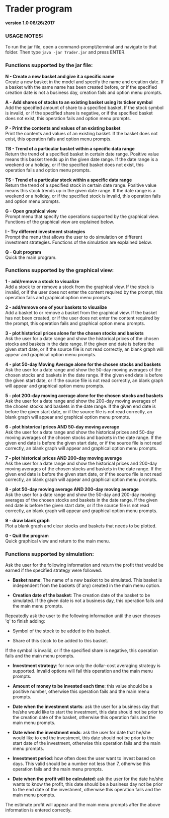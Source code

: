 # Trader program  
**version 1.0 06/26/2017**

### USAGE NOTES:  

To run the jar file, open a command-prompt/terminal and navigate to that folder. Then type `java -jar Trader.jar` and press ENTER.


### Functions supported by the jar file:

**N  - Create a new basket and give it a specific name**  
Create a new basket in the model and specify the name and creation date. If a basket with the same name has been created before, or if the specified creation date is not a business day, creation fails and option menu prompts.


**A  - Add shares of stocks to an existing basket using its ticker symbol**  
Add the specified amount of share to a specified basket. If the stock symbol is invalid, or if the specified share is negative, or if the specified basket does not exist, this operation fails and option menu prompts.


**P  - Print the contents and values of an existing basket**  
Print the contents and values of an existing basket. If the basket does not exist, this operation fails and option menu prompts.


**TB - Trend of a particular basket within a specific data range**  
Return the trend of a specified basket in certain date range. Positive value means this basket trends up in the given date range. If the date range is a weekend or a holiday, or if the specified basket does not exist, this operation fails and option menu prompts.


**TS - Trend of a particular stock within a specific data range**  
Return the trend of a specified stock in certain date range. Positive value means this stock trends up in the given date range. If the date range is a weekend or a holiday, or if the specified stock is invalid, this operation fails and option menu prompts.


**G  - Open graphical view**  
Prompt menu that specify the operations supported by the graphical view. Functions of the graphical view are explained below.


**I - Try different investment strategies**  
Prompt the menu that allows the user to do simulation on different investment strategies. Functions of the simulation are explained below.


**Q  - Quit program**  
Quick the main program.


### Functions supported by the graphical view:

**1 - add/remove a stock to visualize**  
Add a stock to or remove a stock from the graphical view. If the stock is invalid, or if the user does not enter the content required by the prompt, this operation fails and graphical option menu prompts.

**2 - add/remove one of your baskets to visualize**  
Add a basket to or remove a basket from the graphical view. If the basket has not been created, or if the user does not enter the content required by the prompt, this operation fails and graphical option menu prompts.

**3 - plot historical prices alone for the chosen stocks and baskets**  
Ask the user for a date range and show the historical prices of the chosen stocks and baskets in the date range. If the given end date is before the given start date, or if the source file is not read correctly, an blank graph will appear and graphical option menu prompts.

**4 - plot 50-day Moving Average alone for the chosen stocks and baskets**  
Ask the user for a date range and show the 50-day moving averages of the chosen stocks and baskets in the date range. If the given end date is before the given start date, or if the source file is not read correctly, an blank graph will appear and graphical option menu prompts.

**5 - plot 200-day moving average alone for the chosen stocks and baskets**  
Ask the user for a date range and show the 200-day moving averages of the chosen stocks and baskets in the date range. If the given end date is before the given start date, or if the source file is not read correctly, an blank graph will appear and graphical option menu prompts.

**6 - plot historical prices AND 50-day moving average**  
Ask the user for a date range and show the historical prices and 50-day moving averages of the chosen stocks and baskets in the date range. If the given end date is before the given start date, or if the source file is not read correctly, an blank graph will appear and graphical option menu prompts.

**7 - plot historical prices AND 200-day moving average**  
Ask the user for a date range and show the historical prices and 200-day moving averages of the chosen stocks and baskets in the date range. If the given end date is before the given start date, or if the source file is not read correctly, an blank graph will appear and graphical option menu prompts.

**8 - plot 50-day moving average AND 200-day moving average**  
Ask the user for a date range and show the 50-day and 200-day moving averages of the chosen stocks and baskets in the date range. If the given end date is before the given start date, or if the source file is not read correctly, an blank graph will appear and graphical option menu prompts.

**9 - draw blank graph**  
Plot a blank graph and clear stocks and baskets that needs to be plotted.

**0 - Quit the program**  
Quick graphical view and return to the main menu.


### Functions supported by simulation:

Ask the user for the following information and return the profit that would be earned if the
specified strategy were followed.

- **Basket name**: The name of a new basket to be simulated. This basket is independent from the
  baskets (if any) created in the main menu option.

- **Creation date of the basket**: The creation date of the basket to be simulated. If the given date
  is not a business day, this operation fails and the main menu prompts.

Repeatedly ask the user to the following information until the user chooses 'q' to finish adding:

- Symbol of the stock to be added to this basket.

- Share of this stock to be added to this basket.

If the symbol is invalid, or if the specified share is negative, this operation fails and the main
menu prompts.

- **Investment strategy**: for now only the dollar-cost averaging strategy is supported. Invalid
  options will fail this operation and the main menu prompts.

- **Amount of money to be invested each time**: this value should be a positive number, otherwise this
  operation fails and the main menu prompts.

- **Date when the investment starts**: ask the user for a business day that he/she would like to start
  the investment, this date should not be prior to the creation date of the basket, otherwise this
  operation fails and the main menu prompts.

- **Date when the investment ends**: ask the user for date that he/she would like to end
  the investment, this date should not be prior to the start date of the investment, otherwise this
  operation fails and the main menu prompts.

- **Investment period**: how often does the user want to invest based on days. This valid should be a
  number not less than 7, otherwise this operation fails and the main menu prompts.

- **Date when the profit will be calculated**: ask the user for the date he/she wants to know the
  profit, this date should be a business day not be prior to the end date of the investment,
  otherwise this operation fails and the main menu prompts.

The estimate profit will appear and the main menu prompts after the above information is entered
correctly.
